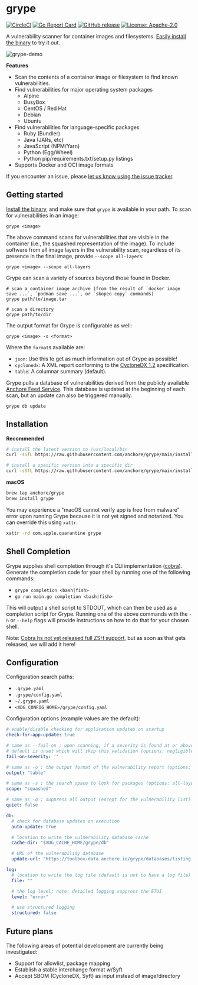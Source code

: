 # grype

[![CircleCI](https://circleci.com/gh/anchore/grype.svg?style=svg)](https://circleci.com/gh/anchore/grype)
[![Go Report Card](https://goreportcard.com/badge/github.com/anchore/grype)](https://goreportcard.com/report/github.com/anchore/grype)
[![GitHub release](https://img.shields.io/github/release/anchore/grype.svg)](https://github.com/anchore/grype/releases/latest)
[![License: Apache-2.0](https://img.shields.io/badge/License-Apache%202.0-blue.svg)](https://github.com/anchore/grype/blob/main/LICENSE)

A vulnerability scanner for container images and filesystems. [Easily install the binary](#installation) to try it out.

![grype-demo](https://user-images.githubusercontent.com/590471/90276236-9868f300-de31-11ea-8068-4268b6b68529.gif)

**Features**

- Scan the contents of a container image or filesystem to find known vulnerabilities.
- Find vulnerabilities for major operating system packages
  - Alpine
  - BusyBox
  - CentOS / Red Hat
  - Debian
  - Ubuntu
- Find vulnerabilities for language-specific packages
  - Ruby (Bundler)
  - Java (JARs, etc)
  - JavaScript (NPM/Yarn)
  - Python (Egg/Wheel)
  - Python pip/requirements.txt/setup.py listings
- Supports Docker and OCI image formats

If you encounter an issue, please [let us know using the issue tracker](https://github.com/anchore/grype/issues).

## Getting started

[Install the binary](#installation), and make sure that `grype` is available in your path. To scan for vulnerabilities in an image:

```
grype <image>
```

The above command scans for vulnerabilities that are visible in the container (i.e., the squashed representation of the image).
To include software from all image layers in the vulnerability scan, regardless of its presence in the final image, provide `--scope all-layers`:

```
grype <image> --scope all-layers
```

Grype can scan a variety of sources beyond those found in Docker.

```
# scan a container image archive (from the result of `docker image save ...`, `podman save ...`, or `skopeo copy` commands)
grype path/to/image.tar

# scan a directory
grype path/to/dir
```

The output format for Grype is configurable as well:
```
grype <image> -o <format>
```

Where the `format`s available are:
- `json`: Use this to get as much information out of Grype as possible!
- `cyclonedx`: A XML report conforming to the [CycloneDX 1.2](https://cyclonedx.org/) specification.
- `table`: A columnar summary (default).

Grype pulls a database of vulnerabilities derived from the publicly available [Anchore Feed Service](https://ancho.re/v1/service/feeds). This database is updated at the beginning of each scan, but an update can also be triggered manually.

```
grype db update
```

## Installation

**Recommended**

```bash
# install the latest version to /usr/local/bin
curl -sSfL https://raw.githubusercontent.com/anchore/grype/main/install.sh | sh -s -- -b /usr/local/bin

# install a specific version into a specific dir
curl -sSfL https://raw.githubusercontent.com/anchore/grype/main/install.sh | sh -s <RELEASE_VERSION> -b <SOME_BIN_PATH>
```

**macOS**

```bash
brew tap anchore/grype
brew install grype
```

You may experience a "macOS cannot verify app is free from malware" error upon running Grype because it is not yet signed and notarized. You can override this using `xattr`.

```bash
xattr -rd com.apple.quarantine grype
```

## Shell Completion

Grype supplies shell completion through it's CLI implementation ([cobra](https://github.com/spf13/cobra/blob/master/shell_completions.md)).
Generate the completion code for your shell by running one of the following commands:
* `grype completion <bash|fish>`
* `go run main.go completion <bash|fish>`

This will output a shell script to STDOUT, which can then be used as a completion script for Grype. Running one of the above commands with the
`-h` or `--help` flags will provide instructions on how to do that for your chosen shell.

Note: [Cobra hs not yet released full ZSH support](https://github.com/spf13/cobra/issues/1226), but as soon as that gets released, we will add it here!

## Configuration

Configuration search paths:

- `.grype.yaml`
- `.grype/config.yaml`
- `~/.grype.yaml`
- `<XDG_CONFIG_HOME>/grype/config.yaml`

Configuration options (example values are the default):

```yaml
# enable/disable checking for application updates on startup
check-for-app-update: true

# same as --fail-on ; upon scanning, if a severity is found at or above the given severity then the return code will be 1
# default is unset which will skip this validation (options: negligible, low, medium, high, critical)
fail-on-severity: ''

# same as -o ; the output format of the vulnerability report (options: table, json, cyclonedx)
output: "table"

# same as -s ; the search space to look for packages (options: all-layers, squashed)
scope: "squashed"

# same as -q ; suppress all output (except for the vulnerability list)
quiet: false

db:
  # check for database updates on execution
  auto-update: true

  # location to write the vulnerability database cache
  cache-dir: "$XDG_CACHE_HOME/grype/db"

  # URL of the vulnerability database
  update-url: "https://toolbox-data.anchore.io/grype/databases/listing.json"

log:
  # location to write the log file (default is not to have a log file)
  file: ""

  # the log level; note: detailed logging suppress the ETUI
  level: "error"

  # use structured logging
  structured: false
```

## Future plans

The following areas of potential development are currently being investigated:

- Support for allowlist, package mapping
- Establish a stable interchange format w/Syft
- Accept SBOM (CycloneDX, Syft) as input instead of image/directory


